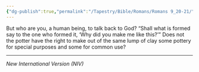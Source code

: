 ```yaml
---
{"dg-publish":true,"permalink":"/Tapestry/Bible/Romans/Romans 9_20-21/","title":"Romans 9:20-21","hide":true,"tags":["bible-verse","bible-verse"],"dgHomeLink":true,"dgShowLocalGraph":true,"dgEnableSearch":true}
---
```



But who are you, a human being, to talk back to God? “Shall what is formed say to the one who formed it, ‘Why did you make me like this?’” Does not the potter have the right to make out of the same lump of clay some pottery for special purposes and some for common use?

---
*New International Version (NIV)*
